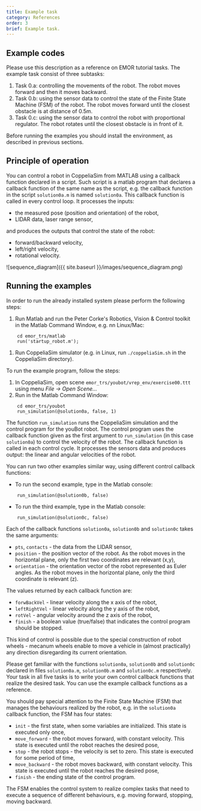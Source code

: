 ```yaml
---
title: Example task
category: References
order: 3
brief: Example task.
---
```


## Example codes

Please use this description as a reference on EMOR tutorial tasks. The example task consist of three subtasks:

1. Task 0.a: controlling the movements of the robot. The robot moves forward and then it moves backward.
1. Task 0.b: using the sensor data to control the state of the Finite State Machine (FSM) of the robot. The robot moves forward until the closest obstacle is at distance of 0.5m.
1. Task 0.c: using the sensor data to control the robot with proportional regulator. The robot rotates until the closest obstacle is in front of it.

Before running the examples you should install the environment, as described in previous sections.

## Principle of operation
You can control a robot in CoppeliaSim from MATLAB using a callback function declared in a script. Such script is a matlab program that declares a callback function of the same name as the script, e.g. the callback function in the script `solution0a.m` is named `solution0a`. This callback function is called in every control loop. It processes the inputs:
* the measured pose (position and orientation) of the robot,
* LIDAR data, laser range sensor,

and produces the outputs that control the state of the robot:
* forward/backward velocity,
* left/right velocity,
* rotational velocity.

![sequence_diagram]({{ site.baseurl }}/images/sequence_diagram.png)

## Running the examples

In order to run the already installed system please perform the following steps:

1. Run Matlab and run the Peter Corke's Robotics, Vision & Control toolkit in the Matlab Command Window, e.g. nn Linux/Mac:
```
    cd emor_trs/matlab
    run('startup_robot.m');
```
1. Run CoppeliaSim simulator (e.g. in Linux, run `./coppeliaSim.sh` in the CoppeliaSim directory).

To run the example program, follow the steps:
1. In CoppeliaSim, open scene `emor_trs/youbot/vrep_env/exercise00.ttt` using menu *File -> Open Scene...*
2. Run in the Matlab Command Window:
```
    cd emor_trs/youbot
    run_simulation(@solution0a, false, 1)
```

The function `run_simulation` runs the CoppeliaSim simulation and the control program for the youBot robot. The control program uses the callback function given as the first argument to `run_simulation` (in this case `solution0a`) to control the velocity of the robot. The callback function is called in each control cycle. It processes the sensors data and produces output: the linear and angular velocities of the robot.

You can run two other examples similar way, using different control callback functions:

* To run the second example, type in the Matlab console:
```
    run_simulation(@solution0b, false)
```
* To run the third example, type in the Matlab console:
```
    run_simulation(@solution0c, false)
```

Each of the callback functions `solution0a`, `solution0b` and `solution0c` takes the same arguments:
* `pts`, `contacts` - the data from the LIDAR sensor,
* `position` - the position vector of the robot. As the robot moves in the horizontal plane, only the first two coordinates are relevant (x,y),
* `orientation` - the orientation vector of the robot represented as Euler angles. As the robot moves in the horizontal plane, only the third coordinate is relevant (z).

The values returned by each callback function are:

* `forwBackVel` - linear velocity along the x axis of the robot,
* `leftRightVel` - linear velocity along the y axis of the robot,
* `rotVel` - angular velocity around the z axis of the robot,
* `finish` - a boolean value (true/false) that indicates the control program should be stopped.

This kind of control is possible due to the special construction of robot wheels - mecanum wheels enable to move a vehicle in (almost practically) any direction disregarding its current orientation.

Please get familiar with the functions `solution0a`, `solution0b` and `solution0c` declared in files `solution0a.m`, `solution0b.m` and `solution0c.m` respectively. Your task in all five tasks is to write your own control callback functions that realize the desired task. You can use the example callback functions as a reference.

You should pay special attention to the Finite State Machine (FSM) that manages the behaviours realized by the robot, e.g. in the `solution0a` callback function, the FSM has four states:
* `init` - the first state, when some variables are initialized. This state is executed only once,
* `move_forward` - the robot moves forward, with constant velocity. This state is executed until the robot reaches the desired pose,
* `stop` - the robot stops - the velocity is set to zero. This state is executed for some period of time,
* `move_backward` - the robot moves backward, with constant velocity. This state is executed until the robot reaches the desired pose,
* `finish` - the ending state of the control program.

The FSM enables the control system to realize complex tasks that need to execute a sequence of different behaviours, e.g. moving forward, stopping, moving backward. 
